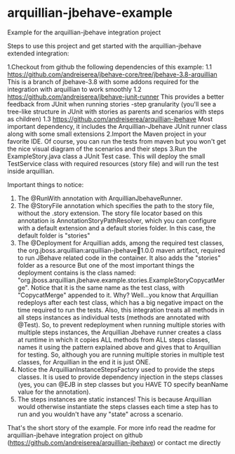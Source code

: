 arquillian-jbehave-example
==========================

Example for the arquillian-jbehave integration project

Steps to use this project and get started with the arquillian-jbehave extended integration:

1.Checkout from github the following dependencies of this example:
  1.1 https://github.com/andreiserea/jbehave-core/tree/jbehave-3.8-arquillian
  This is a branch of jbehave-3.8 with some addons required for the integration with arquillian to work smoothly
  1.2 https://github.com/andreiserea/jbehave-junit-runner
  This provides a better feedback from JUnit when running stories -step granularity (you'll see a tree-like structure in JUnit with stories as parents and scenarios with steps as children)
  1.3 https://github.com/andreiserea/arquillian-jbehave
  Most important dependency, it includes the Arquillian-Jbehave JUnit runner class along with some small extensions
2.Import the Maven project in your favorite IDE. Of course, you can run the tests from maven but you won't get the nice visual diagram of the scenarios and their steps
3.Run the ExampleStory.java class a JUnit Test case. This will deploy the small TestService class with required resources (story file) and will run the test inside arquillian.

Important things to notice:
1. The @RunWith annotation with ArquillianJbehaveRunner.
2. The @StoryFile annotation which specifies the path to the story file, without the .story extension. The story file locator based on this annotation is AnnotationStoryPathResolver, which you can configure with a default extension and a default stories folder. In this case, the default folder is "stories"
3. The @Deployment for Arquillian adds, among the required test classes, the org.jboss.arquillian:arquillian-jbehave:jar:1.0.0 maven artifact, required to run JBehave related code in the container. It also adds the "stories" folder as a resource
But one of the most important things the deployment contains is the class named:
"org.jboss.arquillian.jbehave.example.stories.ExampleStoryCopycatMerge". Notice that it is the same name as the test class, with "CopycatMerge" appended to it. Why?
Well...you know that Arquillian redeploys after each test class, which has a big negative impact on the time required to run the tests. Also, this integration treats all methods in all steps instances as individual tests (methods are annotated with @Test). So, to prevent redeployment when running multiple stories with multiple steps instances, the Arquillian Jbehave runner creates a class at runtime in which it copies ALL methods from ALL steps classes, names it using the pattern explained above and gives that to Arquillian for testing.
So, although you are running multiple stories in multiple test classes, for Arquillian in the end it is just ONE.
4. Notice the ArquillianInstanceStepsFactory used to provide the steps classes. It is used to provide dependency injection in the steps classes (yes, you can @EJB in step classes but you HAVE TO specify beanName value for the annotation). 
5. The steps instances are static instances! This is because Arquillian would otherwise instantiate the steps classes each time a step has to run and you wouldn't have any "state" across a scenario.


That's the short story of the example. For more info read the readme for arquillian-jbehave integration project on github (https://github.com/andreiserea/arquillian-jbehave) or contact me directly
